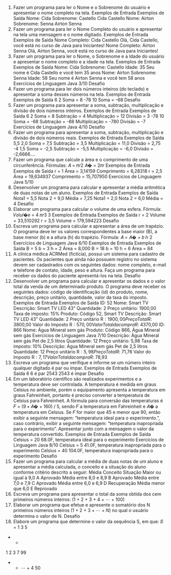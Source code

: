 1. Fazer um programa para ler o Nome e o Sobrenome do usuário e apresentar o nome completo na tela.
Exemplos de Entrada
Exemplos de Saída
Nome: Cida
Sobrenome: Castello
Cida Castello
Nome: Airton
Sobrenome: Senna
Airton Senna
2. Fazer um programa para ler o Nome Completo do usuário e apresentar na tela uma
mensagem e o nome digitado.
Exemplos de Entrada
Exemplos de Saída
Nome Completo: Cida Castello
Olá, Cida Castello, você está no curso de
Java para Iniciantes!
Nome Completo: Airton Senna
Olá, Airton Senna, você está no curso de
Java para Iniciantes!
3. Fazer um programa para ler o Nome, o Sobrenome e a Idade do usuário e apresentar
o nome completo e a idade na tela.
Exemplos de Entrada
Exemplos de Saída
Nome: Cida
Sobrenome: Castello
Idade: 35
Seu nome é Cida Castello e você tem 35
anos
Nome: Airton
Sobrenome: Senna
Idade: 58
Seu nome é Airton Senna e você tem 58
anos
Exercícios de Linguagem Java
3/10
Desafio
4. Fazer um programa para ler dois números inteiros (do teclado) e apresentar a soma
desses números na tela.
Exemplos de Entrada
Exemplos de Saída
6
2
Soma = 8
-78
10
Soma = -68
Desafio
5. Fazer um programa para apresentar a soma, subtração, multiplicação e divisão de
dois números inteiros.
Exemplos de Entrada
Exemplos de Saída
6
2
Soma = 8
Subtração = 4
Multiplicação = 12
Divisão = 3
-78
10
Soma = -68
Subtração = -88
Multiplicação = -780
Divisão = -7
Exercícios de Linguagem Java
4/10
Desafio
6. Fazer um programa para apresentar a soma, subtração, multiplicação e divisão de
dois números reais.
Exemplos de Entrada
Exemplos de Saída
5,5
2,0
Soma = 7,5
Subtração = 3,5
Multiplicação = 11,0
Divisão = 2,75
-4
1,5
Soma = -2,5
Subtração = -5,5
Multiplicação = -6,0
Divisão = -2,6666....
7. Fazer um programa que calcule a área e o comprimento de uma circunferência.
Fórmulas:
𝐴 = 𝜋𝑟2
𝐴� = 2𝜋𝑟
Exemplos de Entrada
Exemplos de Saída
r = 1
Área = 3,14159
Comprimento = 6,28318
r = 2,5
Área = 19,634937
Comprimento = 15,707950
Exercícios de Linguagem Java
5/10
8. Desenvolver um programa para calcular e apresentar a média aritmética de duas
notas de um aluno.
Exemplos de Entrada
Exemplos de Saída
Nota1 = 5,5
Nota 2 = 9,0
Média = 7,25
Nota1 = 2,0
Nota 2 = 6,0
Média = 4
Desafio
9. Elaborar um programa para calcular o volume de uma esfera.
Fórmula:
𝑉𝑜𝑙𝑢𝑙�𝑒 = 4 𝜋𝑟3
3
Exemplos de Entrada
Exemplos de Saída
r = 2
Volume = 33,510292
r = 3,5
Volume = 179,594223
Desafio
10. Escreva um programa para calcular e apresentar a área de um trapézio. O programa
deve ler os valores correspondentes a base maior (B), a base menor (b) e a altura (h)
do trapézio.
Fórmula:
𝐴 = 𝐴� + 𝑏
ℎ
2
Exercícios de Linguagem Java
6/10
Exemplos de Entrada
Exemplos de Saída
B = 5
b = 3
h = 2
Área = 8,000
B = 18
b = 10
h = 6
Área = 84
11. A clínica médica ACRMed (fictícia), possui um sistema para cadastro de pacientes.
Os pacientes que ainda não possuem registro no sistema devem ser cadastrados com
os seguintes dados: nome completo, e-mail e telefone de contato, idade, peso e altura.
Faça um programa para receber os dados do paciente apresentá-los na tela.
Desafio
12. Desenvolver um programa para calcular e apresentar os dados e o valor total da venda
de um determinado produto. O programa deve receber os seguintes dados: código de
identificação (id) do produto, nome, descrição, preço unitário, quantidade, valor da
taxa do imposto.
Exemplos de Entrada
Exemplos de Saída
ID: 52
Nome: Smart TV
Descrição: Smart TV LED 43”
Quantidade: 2
Preço unitário: 1900,00
Taxa de imposto: 15%
Produto: Código 52, Smart TV
Descrição: Smart TV LED 43”
Quantidade: 2
Preço unitário R$: 1900,00
Preço Total R$: 3800,00
Valor do Imposto R$: 570,00
Valor Total da compra R$: 4370,00
ID: 866
Nome: Água Mineral sem gás
Produto: Código 866, Água Mineral sem
gás
Exercícios de Linguagem Java
7/10
Descrição: Água Mineral sem gás Pet de
2,5 litros
Quantidade: 12
Preço unitário: 5,98
Taxa de imposto: 10%
Descrição: Água Mineral sem gás Pet de
2,5 litros
Quantidade: 12
Preço unitário R$: 5,98
Preço Total R$: 71,76
Valor do Imposto R$: 7,17
Valor Total da compra R$: 78,93
13. Escreva um programa que verifique e informe se um número inteiro qualquer digitado
é par ou ímpar.
Exemplos de Entrada
Exemplos de Saída
6
6 é par
2543
2543 é ímpar
Desafio
14. Em um laboratório científico são realizados experimentos e a temperatura deve ser
controlada. A temperatura é medida em graus Celsius no ambiente, porém o
equipamento apresenta a temperatura em graus Fahreinheit, portanto é preciso
converter a temperatura de Celsius para Fahreinheit.
A fórmula para conversão das temperaturas é 𝐹 = (9 ∗ 𝐴� + 160) / 5, sendo 𝐹 a
temperatura em Fahreinheit e 𝐴� a temperatura em Celsius. Se 𝐹 for maior que 45 e
menor que 90, então exibir a seguinte mensagem: “temperatura ideal para o
experimento.”, caso contrário, exibir a seguinte mensagem: “temperatura inapropriada
para o experimento”. Apresentar junto com a mensagem o valor da temperatura
convertido.
Exemplos de Entrada
Exemplos de Saída
Celsius = 20
68.0F,
temperatura
ideal
para
o
experimento
Exercícios de Linguagem Java
8/10
Celsius = 5
41.0F, temperatura inapropriada para o
experimento
Celsius = 40
104.0F, temperatura inapropriada para o
experimento
Desafio
15. Fazer um programa para calcular a média de duas notas de um aluno e apresentar a
média calculada, o conceito e a situação do aluno conforme critério descrito a seguir:
Média
Conceito
Situação
Maior ou igual à 9,0
A
Aprovado
Média entre 8,0 e 8,9
B
Aprovado
Média entre 7,0 e 7,9
C
Aprovado
Média entre 6,0 e 6,9
D
Recuperação
Média menor que 6,0
E
Reprovado
16. Escreva um programa para apresentar o total da soma obtida dos cem primeiros
números inteiros:
(1 + 2 + 3 + 4 + ⋯ + 100)
17. Elaborar um programa que efetue e apresente o somatório dos N primeiros números
inteiros (1 + 2 + 3 + ⋯ + 𝑁) no qual o usuário determina o valor de N.
Desafio
18. Elabore um programa que determine o valor da sequência S, em que:
𝑆 =
1
3
5
+ +
1
2
3
7
99
+ + ⋯ +
4
50
